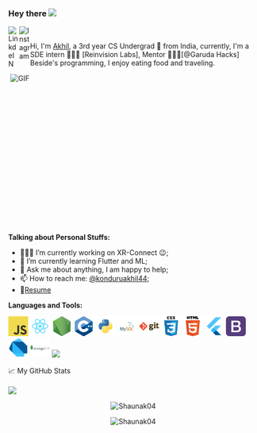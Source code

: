 ### Hey there <img src="https://media.giphy.com/media/hvRJCLFzcasrR4ia7z/giphy.gif" width="25px">

<a href="https://www.linkedin.com/in/viswanath-akhil-konduru-1b157a16a">
  <img align="left" alt=" LinkdeIN" width="22px" src="https://cdn.jsdelivr.net/npm/simple-icons@v3/icons/linkedin.svg" />
</a>

<a href="https://www.instagram.com/konduruakhil44/">
  <img align="left" alt=" Instagram" width="22px" src="https://cdn.jsdelivr.net/npm/simple-icons@v3/icons/instagram.svg" />
</a>




<br />

Hi, I'm [Akhil](https://akkhill.live), a 3rd year CS Undergrad 🚀 from India, currently, I'm a SDE intern 🙍🏽‍♂️ [Reinvision Labs], Mentor 👨🏽‍💼[@Garuda Hacks] Beside's programming, I enjoy eating food and traveling.

  <img align="right" alt="GIF" src="https://github.com/abhisheknaiidu/abhisheknaiidu/blob/master/code.gif?raw=true" width="500" height="320" />
  
**Talking about Personal Stuffs:**

- 👨🏽‍💻 I’m currently working on XR-Connect  :wink:;
- 🌱 I’m currently learning Flutter and ML; 
- 💬 Ask me about anything, I am happy to help;
- 📫 How to reach me: [@konduruakhil44](https://instagram.com/konduruakhil44);
- 📝[Resume](https://akkhill.live/Akhil%20Resume.pdf)


**Languages and Tools:**  


<code><img height="40" src="https://raw.githubusercontent.com/github/explore/80688e429a7d4ef2fca1e82350fe8e3517d3494d/topics/javascript/javascript.png"></code>
<code><img height="40" src="https://raw.githubusercontent.com/github/explore/80688e429a7d4ef2fca1e82350fe8e3517d3494d/topics/react/react.png"></code>
<code><img height="40" src="https://raw.githubusercontent.com/github/explore/80688e429a7d4ef2fca1e82350fe8e3517d3494d/topics/nodejs/nodejs.png"></code>
<code><img height="40" src="https://raw.githubusercontent.com/github/explore/80688e429a7d4ef2fca1e82350fe8e3517d3494d/topics/cpp/cpp.png"></code>
<code><img height="40" src="https://raw.githubusercontent.com/github/explore/80688e429a7d4ef2fca1e82350fe8e3517d3494d/topics/python/python.png"></code>
<code><img height="40" src="https://raw.githubusercontent.com/github/explore/80688e429a7d4ef2fca1e82350fe8e3517d3494d/topics/mysql/mysql.png"></code>
<code><img height="40" src="https://raw.githubusercontent.com/github/explore/80688e429a7d4ef2fca1e82350fe8e3517d3494d/topics/git/git.png"></code>
<code><img height="40" src="https://raw.githubusercontent.com/github/explore/80688e429a7d4ef2fca1e82350fe8e3517d3494d/topics/css/css.png"></code>
<code><img height="40" src="https://raw.githubusercontent.com/github/explore/80688e429a7d4ef2fca1e82350fe8e3517d3494d/topics/html/html.png"></code>
<code><img height="40" src="https://raw.githubusercontent.com/github/explore/80688e429a7d4ef2fca1e82350fe8e3517d3494d/topics/flutter/flutter.png"></code>
<code><img height="40" src="https://raw.githubusercontent.com/github/explore/80688e429a7d4ef2fca1e82350fe8e3517d3494d/topics/bootstrap/bootstrap.png"></code>
<code><img height="40" src="https://raw.githubusercontent.com/github/explore/80688e429a7d4ef2fca1e82350fe8e3517d3494d/topics/dart/dart.png"></code>
<code><img height="40" src="https://raw.githubusercontent.com/github/explore/80688e429a7d4ef2fca1e82350fe8e3517d3494d/topics/mongodb/mongodb.png"></code>
<code><img height="40" src="http://semantic-ui.com/images/logo.png"></code>


<summary>📈 My GitHub Stats</summary>

<p>
<code><img align="center" src="https://github-readme-stats.vercel.app/api?username=maverick1910&theme=radical" /> </code>  
</p>


<p align="center"><img align="center" src="https://github-readme-streak-stats.herokuapp.com/?user=maverick1910&theme=nightowl" alt="Shaunak04" /></p>
<p align="center"> <img src="https://komarev.com/ghpvc/?username=maverick1910&label=Profile%20views&color=131313&style=plastic" alt="Shaunak04" /> </p>











